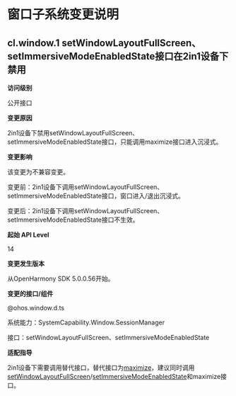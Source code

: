 # 窗口子系统变更说明

## cl.window.1 setWindowLayoutFullScreen、setImmersiveModeEnabledState接口在2in1设备下禁用

**访问级别**

公开接口

**变更原因**

2in1设备下禁用setWindowLayoutFullScreen、setImmersiveModeEnabledState接口，只能调用maximize接口进入沉浸式。

**变更影响**

该变更为不兼容变更。

变更前：2in1设备下调用setWindowLayoutFullScreen、setImmersiveModeEnabledState接口，窗口进入/退出沉浸式。

变更后：2in1设备下调用setWindowLayoutFullScreen、setImmersiveModeEnabledState接口不生效。

**起始 API Level**

14

**变更发生版本**

从OpenHarmony SDK 5.0.0.56开始。

**变更的接口/组件**

@ohos.window.d.ts

系统能力：SystemCapability.Window.SessionManager

接口：setWindowLayoutFullScreen、setImmersiveModeEnabledState

**适配指导**

2in1设备下需要调用替代接口，替代接口为[maximize](../../../application-dev/reference/apis-arkui/js-apis-window.md#maximize12)，建议同时调用[setWindowLayoutFullScreen](../../../application-dev/reference/apis-arkui/js-apis-window.md#setwindowlayoutfullscreen9)/[setImmersiveModeEnabledState](../../../application-dev/reference/apis-arkui/js-apis-window.md#setimmersivemodeenabledstate12)和maximize接口。